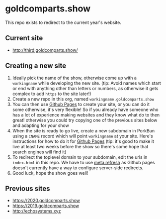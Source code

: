# goldcomparts.show

This repo exists to redirect to the current year's website. 

## Current site

* http://third.goldcomparts.show/

## Creating a new site

1. Ideally pick the name of the show, otherwise come up with a `workingname` while developing the new site. (tip: Avoid names which start or end with anything other than letters or numbers, as otherwise it gets complex to add `https` to the site later!)
2. Create a new repo in this org, named `workingname.goldcomparts.show`
3. You can then use [Github Pages](https://pages.github.com/) to create your site, or you can do it some otherwise, it's very flexible! So if you already have someone who has a lot of experience making websites and they know what do to then great! otherwise you could try copying one of the previous sites below and adapting for your show
4. When the site is ready to go live, create a new subdomain in PorkBun using a `CNAME` record which will point `workingname` at your site. Here's instructions for how to do it for [Github Pages](https://docs.github.com/en/pages/configuring-a-custom-domain-for-your-github-pages-site/managing-a-custom-domain-for-your-github-pages-site#configuring-a-subdomain)   (tip: it's good to make it live at least two weeks before the show so there's some hope that search engines will find it)
5. To redirect the toplevel domain to your subdomain, edit the urls in `index.html` in this repo. We have to use [meta refresh](https://www.w3.org/TR/WCAG20-TECHS/H76.html) as Github pages doesn't currently have a way to configure server-side redirects.
6. Good luck, hope the show goes well!


## Previous sites

* https://2020.goldcomparts.show
* https://2019.goldcomparts.show
* http://echosystems.xyz

